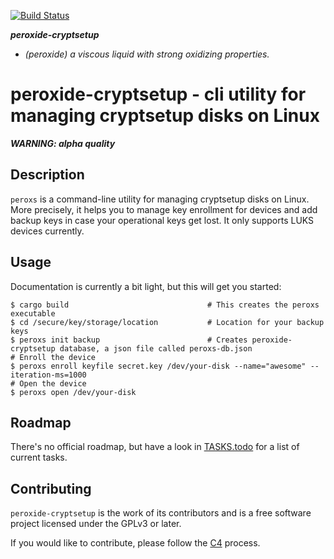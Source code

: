 [![Build Status](https://travis-ci.org/solidninja/peroxide-cryptsetup.svg)](https://travis-ci.org/solidninja/peroxide-cryptsetup)

_**peroxide-cryptsetup**_

* _(peroxide) a viscous liquid with strong oxidizing properties._

# peroxide-cryptsetup - cli utility for managing cryptsetup disks on Linux

_**WARNING: alpha quality**_

## Description

`peroxs` is a command-line utility for managing cryptsetup disks on Linux. More precisely,
it helps you to manage key enrollment for devices and add backup keys in case your operational keys get
lost. It only supports LUKS devices currently.

## Usage

Documentation is currently a bit light, but this will get you started:

```
$ cargo build                               # This creates the peroxs executable
$ cd /secure/key/storage/location           # Location for your backup keys
$ peroxs init backup                        # Creates peroxide-cryptsetup database, a json file called peroxs-db.json
# Enroll the device
$ peroxs enroll keyfile secret.key /dev/your-disk --name="awesome" --iteration-ms=1000
# Open the device
$ peroxs open /dev/your-disk
```

## Roadmap

There's no official roadmap, but have a look in [TASKS.todo](TASKS.todo) for a list of current tasks.

## Contributing

`peroxide-cryptsetup` is the work of its contributors and is a free software project licensed under the 
GPLv3 or later. 

If you would like to contribute, please follow the [C4](http://rfc.zeromq.org/spec:22) process. 